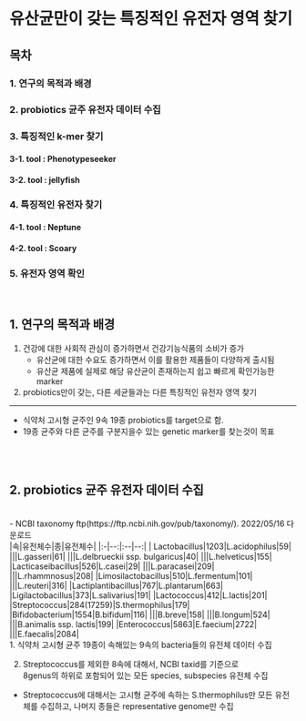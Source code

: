 유산균만이 갖는 특징적인 유전자 영역 찾기
============================
목차
----------------------------
### 1. 연구의 목적과 배경
### 2. probiotics 균주 유전자 데이터 수집
### 3. 특징적인 k-mer 찾기

#### 3-1. tool : Phenotypeseeker
#### 3-2. tool : jellyfish
### 4. 특징적인 유전자 찾기

#### 4-1. tool : Neptune
#### 4-2. tool : Scoary
### 5. 유전자 영역 확인
<br/>  
  
## 1. 연구의 목적과 배경
1. 건강에 대한 사회적 관심이 증가하면서 건강기능식품의 소비가 증가
    - 유산균에 대한 수요도 증가하면서 이를 활용한 제품들이 다양하게 출시됨
    - 유산균 제품에 실제로 해당 유산균이 존재하는지 쉽고 빠르게 확인가능한 marker
2. probiotics만이 갖는, 다른 세균들과는 다른 특징적인 유전자 영역 찾기

***
- 식약처 고시형 균주인 9속 19종 probiotics를 target으로 함.
- 19종 균주와 다른 균주를 구분지을수 있는 genetic marker를 찾는것이 목표
<br/>
<br/>

## 2. probiotics 균주 유전자 데이터 수집

<br/>
- NCBI taxonomy ftp(https://ftp.ncbi.nih.gov/pub/taxonomy/). 2022/05/16 다운로드

<br/>
|속|유전체수|종|유전체수|
|:-|--:|:--|--:|
| <r4> Lactobacillus|1203|L.acidophilus|59|
|||L.gasseri|61|
|||L.delbrueckii ssp. bulgaricus|40|
|||L.helveticus|155|
|Lacticaseibacillus|526|L.casei|29|
|||L.paracasei|209|
|||L.rhammnosus|208|
|Limosilactobacillus|510|L.fermentum|101|
|||L.reuteri|316|
|Lactiplantibacillus|767|L.plantarum|663|
|Ligilactobacillus|373|L.salivarius|191|
|Lactococcus|412|L.lactis|201|
|Streptococcus|284(17259)|S.thermophilus|179|
|Bifidobacterium|1554|B.bifidum|116|
|||B.breve|158|
|||B.longum|524|
|||B.animalis ssp. lactis|199|
|Enterococcus|5863|E.faecium|2722|
|||E.faecalis|2084|

<br/>
1. 식약처 고시형 균주 19종이 속해있는 9속의 bacteria들의 유전체 데이터 수집  

2. Streptococcus를 제외한 8속에 대해서, NCBI taxid를 기준으로  
  8genus의 하위로 포함되어 있는 모든 species, subspecies 유전체 수집  
    
  - Streptococcus에 대해서는 고시형 균주에 속하는 S.thermophilus만 모든 유전체를 수집하고,
      나머지 종들은 representative genome만 수집
